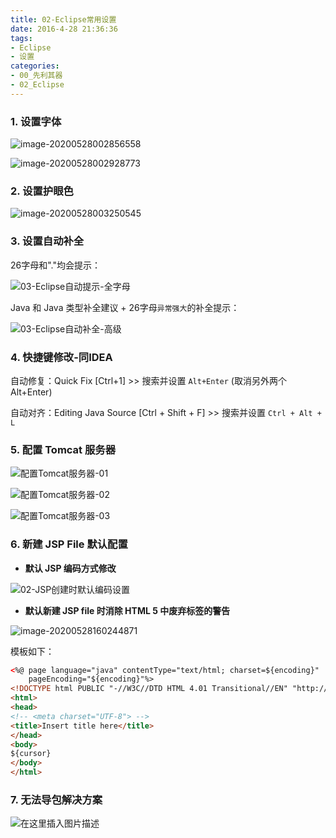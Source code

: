 ```yaml
---
title: 02-Eclipse常用设置
date: 2016-4-28 21:36:36
tags: 
- Eclipse
- 设置
categories: 
- 00_先利其器
- 02_Eclipse
---
```


### 1. 设置字体

![image-20200528002856558](https://imgconvert.csdnimg.cn/aHR0cHM6Ly9qeS1pbWdzLm9zcy1jbi1iZWlqaW5nLmFsaXl1bmNzLmNvbS9pbWcvaW1hZ2UtMjAyMDA1MjgwMDI4NTY1NTgucG5n?x-oss-process=image/format,png)



![image-20200528002928773](https://imgconvert.csdnimg.cn/aHR0cHM6Ly9qeS1pbWdzLm9zcy1jbi1iZWlqaW5nLmFsaXl1bmNzLmNvbS9pbWcvaW1hZ2UtMjAyMDA1MjgwMDI5Mjg3NzMucG5n?x-oss-process=image/format,png)

### 2. 设置护眼色

![image-20200528003250545](https://imgconvert.csdnimg.cn/aHR0cHM6Ly9qeS1pbWdzLm9zcy1jbi1iZWlqaW5nLmFsaXl1bmNzLmNvbS9pbWcvaW1hZ2UtMjAyMDA1MjgwMDMyNTA1NDUucG5n?x-oss-process=image/format,png)

### 3. 设置自动补全

26字母和"."均会提示：

![03-Eclipse自动提示-全字母](https://imgconvert.csdnimg.cn/aHR0cHM6Ly9qeS1pbWdzLm9zcy1jbi1iZWlqaW5nLmFsaXl1bmNzLmNvbS9pbWcvMDMtRWNsaXBzZSVFOCU4NyVBQSVFNSU4QSVBOCVFNiU4RiU5MCVFNyVBNCVCQS0lRTUlODUlQTglRTUlQUQlOTclRTYlQUYlOEQuanBn?x-oss-process=image/format,png)

Java 和 Java 类型补全建议 + 26字母`异常强大`的补全提示：

![03-Eclipse自动补全-高级](https://imgconvert.csdnimg.cn/aHR0cHM6Ly9qeS1pbWdzLm9zcy1jbi1iZWlqaW5nLmFsaXl1bmNzLmNvbS9pbWcvMDMtRWNsaXBzZSVFOCU4NyVBQSVFNSU4QSVBOCVFOCVBMSVBNSVFNSU4NSVBOC0lRTklQUIlOTglRTclQkElQTcuanBn?x-oss-process=image/format,png)



### 4. 快捷键修改-同IDEA

自动修复：Quick Fix [Ctrl+1] >> 搜索并设置 `Alt+Enter` (取消另外两个 Alt+Enter)

自动对齐：Editing Java Source [Ctrl + Shift + F] >> 搜索并设置 `Ctrl + Alt + L`



### 5. 配置 Tomcat 服务器

![配置Tomcat服务器-01](https://imgconvert.csdnimg.cn/aHR0cHM6Ly9qeS1pbWdzLm9zcy1jbi1iZWlqaW5nLmFsaXl1bmNzLmNvbS9pbWcvJUU5JTg1JThEJUU3JUJEJUFFVG9tY2F0JUU2JTlDJThEJUU1JThBJUExJUU1JTk5JUE4LTAxLnBuZw?x-oss-process=image/format,png)

![配置Tomcat服务器-02](https://imgconvert.csdnimg.cn/aHR0cHM6Ly9qeS1pbWdzLm9zcy1jbi1iZWlqaW5nLmFsaXl1bmNzLmNvbS9pbWcvJUU5JTg1JThEJUU3JUJEJUFFVG9tY2F0JUU2JTlDJThEJUU1JThBJUExJUU1JTk5JUE4LTAyLnBuZw?x-oss-process=image/format,png)

![配置Tomcat服务器-03](https://imgconvert.csdnimg.cn/aHR0cHM6Ly9qeS1pbWdzLm9zcy1jbi1iZWlqaW5nLmFsaXl1bmNzLmNvbS9pbWcvJUU5JTg1JThEJUU3JUJEJUFFVG9tY2F0JUU2JTlDJThEJUU1JThBJUExJUU1JTk5JUE4LTAzLnBuZw?x-oss-process=image/format,png)



### 6. 新建 JSP File 默认配置

* **默认 JSP 编码方式修改**

![02-JSP创建时默认编码设置](https://imgconvert.csdnimg.cn/aHR0cHM6Ly9qeS1pbWdzLm9zcy1jbi1iZWlqaW5nLmFsaXl1bmNzLmNvbS9pbWcvMDItSlNQJUU1JTg4JTlCJUU1JUJCJUJBJUU2JTk3JUI2JUU5JUJCJTk4JUU4JUFFJUE0JUU3JUJDJTk2JUU3JUEwJTgxJUU4JUFFJUJFJUU3JUJEJUFFLnBuZw?x-oss-process=image/format,png)



* **默认新建 JSP file 时消除 HTML 5 中废弃标签的警告**

![image-20200528160244871](https://jy-imgs.oss-cn-beijing.aliyuncs.com/img/image-20200528160244871.png)

模板如下：

```html
<%@ page language="java" contentType="text/html; charset=${encoding}"
    pageEncoding="${encoding}"%>
<!DOCTYPE html PUBLIC "-//W3C//DTD HTML 4.01 Transitional//EN" "http://www.w3.org/TR/html4/loose.dtd">
<html>
<head>
<!-- <meta charset="UTF-8"> -->
<title>Insert title here</title>
</head>
<body>
${cursor}
</body>
</html>
```



### 7. 无法导包解决方案

![在这里插入图片描述](https://imgconvert.csdnimg.cn/aHR0cHM6Ly9qeS1pbWdzLm9zcy1jbi1iZWlqaW5nLmFsaXl1bmNzLmNvbS9pbWcvMDEtRWNsaXBzZSVFNiU5NyVBMCVFNiVCMyU5NSVFNSVBRiVCQyVFNSU4QyU4NSVFOCVBNyVBMyVFNSU4NiVCMyVFNiU5NiVCOSVFNiVBMSU4OCUyOCVFOSVBMSVCOSVFNyU5QiVBRS0lRTUlOEYlQjMlRTklOTQlQUUtJUU1JUIxJTlFJUU2JTgwJUE3JTI5LnBuZw?x-oss-process=image/format,png)